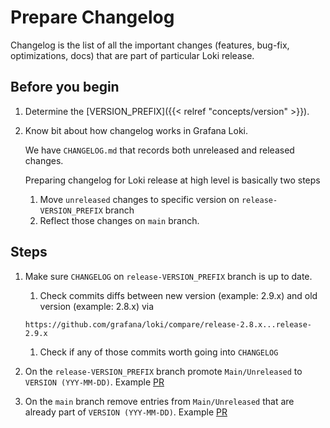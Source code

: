 # Prepare Changelog

Changelog is the list of all the important changes (features, bug-fix, optimizations, docs) that are part of particular Loki release.

## Before you begin

1. Determine the [VERSION_PREFIX]({{< relref "concepts/version" >}}).

1. Know bit about how changelog works in Grafana Loki.

	We have `CHANGELOG.md` that records both unreleased and released changes.

	Preparing changelog for Loki release at high level is basically two steps
	1. Move `unreleased` changes to specific version on `release-VERSION_PREFIX` branch
	1. Reflect those changes on `main` branch.

## Steps

1. Make sure `CHANGELOG` on `release-VERSION_PREFIX` branch is up to date.

	1. Check commits diffs between new version (example: 2.9.x) and old version (example: 2.8.x) via
	```
	https://github.com/grafana/loki/compare/release-2.8.x...release-2.9.x
	```
	1. Check if any of those commits worth going into `CHANGELOG`

1. On the `release-VERSION_PREFIX` branch promote `Main/Unreleased` to `VERSION (YYY-MM-DD)`. Example [PR](https://github.com/grafana/loki/pull/10470)

1. On the `main` branch remove entries from `Main/Unreleased` that are already part of `VERSION (YYY-MM-DD)`. Example [PR](https://github.com/grafana/loki/pull/10497)
